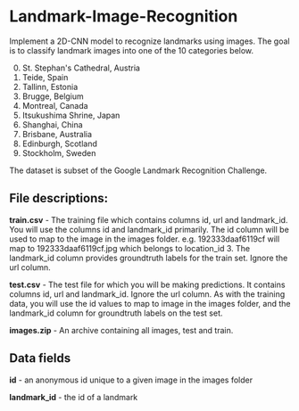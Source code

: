 # Landmark-Image-Recognition
Implement a 2D-CNN model to recognize landmarks using images. 
The goal is to classify landmark images into one of the 10 categories below.

0. St. Stephan's Cathedral, Austria 
1. Teide, Spain 
2. Tallinn, Estonia 
3. Brugge, Belgium 
4. Montreal, Canada 
5. Itsukushima Shrine, Japan 
6. Shanghai, China 
7. Brisbane, Australia 
8. Edinburgh, Scotland 
9. Stockholm, Sweden

The dataset is subset of the Google Landmark Recognition Challenge.

## File descriptions:
**train.csv** - The training file which contains columns id, url and landmark_id. You will use the columns id and landmark_id primarily. The id column will be used to map to the image in the images folder. e.g. 192333daaf6119cf will map to 192333daaf6119cf.jpg which belongs to location_id 3. The landmark_id column provides groundtruth labels for the train set. Ignore the url column.

**test.csv** - The test file for which you will be making predictions. It contains columns id, url and landmark_id. Ignore the url column. As with the training data, you will use the id values to map to image in the images folder, and the landmark_id column for groundtruth labels on the test set.

**images.zip** - An archive containing all images, test and train.

## Data fields
**id** - an anonymous id unique to a given image in the images folder

**landmark_id** - the id of a landmark
